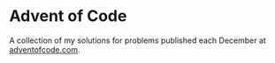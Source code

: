 # Advent of Code

A collection of my solutions for problems published each December at
[adventofcode.com](https://adventofcode.com).
